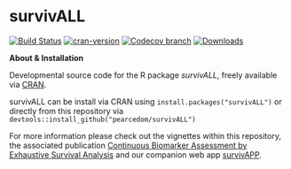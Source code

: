 survivALL
================

[![Build Status](https://travis-ci.org/pearcedom/survivALL.svg?branch=master)](https://travis-ci.org/pearcedom/survivALL)
[![cran-version](http://www.r-pkg.org/badges/version/survivALL)](http://cran.rstudio.com/web/packages/survivALL)
[![Codecov branch](https://img.shields.io/codecov/c/github/pearcedom/survivALL/master.svg)](https://codecov.io/gh/pearcedom/survivALL)
[![Downloads](http://cranlogs.r-pkg.org/badges/survivALL)](http://www.r-pkg.org/pkg/surviALL)


**About & Installation**

Developmental source code for the R package *survivALL*, freely available via [CRAN](https://cran.r-project.org/web/packages/survivALL/index.html).

survivALL can be install via CRAN using `install.packages("survivALL")` or directly from this repository via `devtools::install_github("pearcedom/survivALL")`

For more information please check out the vignettes within this repository, the associated publication [Continuous Biomarker Assessment by Exhaustive Survival Analysis](https://www.biorxiv.org/content/early/2017/10/25/208660) and our companion web app [survivAPP](http://pearcedom.shinyapps.io/survivapp/).
